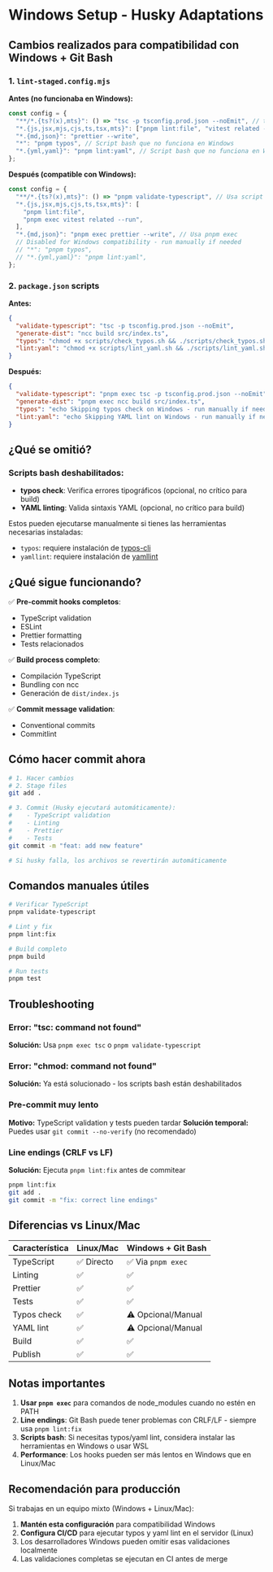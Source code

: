 # Windows Setup - Husky Adaptations

## Cambios realizados para compatibilidad con Windows + Git Bash

### 1. `lint-staged.config.mjs`

**Antes (no funcionaba en Windows):**

```js
const config = {
  "**/*.{ts?(x),mts}": () => "tsc -p tsconfig.prod.json --noEmit", // tsc no en PATH
  "*.{js,jsx,mjs,cjs,ts,tsx,mts}": ["pnpm lint:file", "vitest related --run"],
  "*.{md,json}": "prettier --write",
  "*": "pnpm typos", // Script bash que no funciona en Windows
  "*.{yml,yaml}": "pnpm lint:yaml", // Script bash que no funciona en Windows
};
```

**Después (compatible con Windows):**

```js
const config = {
  "**/*.{ts?(x),mts}": () => "pnpm validate-typescript", // Usa script de package.json
  "*.{js,jsx,mjs,cjs,ts,tsx,mts}": [
    "pnpm lint:file",
    "pnpm exec vitest related --run",
  ],
  "*.{md,json}": "pnpm exec prettier --write", // Usa pnpm exec
  // Disabled for Windows compatibility - run manually if needed
  // "*": "pnpm typos",
  // "*.{yml,yaml}": "pnpm lint:yaml",
};
```

### 2. `package.json` scripts

**Antes:**

```json
{
  "validate-typescript": "tsc -p tsconfig.prod.json --noEmit",
  "generate-dist": "ncc build src/index.ts",
  "typos": "chmod +x scripts/check_typos.sh && ./scripts/check_typos.sh",
  "lint:yaml": "chmod +x scripts/lint_yaml.sh && ./scripts/lint_yaml.sh"
}
```

**Después:**

```json
{
  "validate-typescript": "pnpm exec tsc -p tsconfig.prod.json --noEmit",
  "generate-dist": "pnpm exec ncc build src/index.ts",
  "typos": "echo Skipping typos check on Windows - run manually if needed",
  "lint:yaml": "echo Skipping YAML lint on Windows - run manually if needed"
}
```

## ¿Qué se omitió?

### Scripts bash deshabilitados:

- **typos check**: Verifica errores tipográficos (opcional, no crítico para build)
- **YAML linting**: Valida sintaxis YAML (opcional, no crítico para build)

Estos pueden ejecutarse manualmente si tienes las herramientas necesarias instaladas:

- `typos`: requiere instalación de [typos-cli](https://github.com/crate-ci/typos)
- `yamllint`: requiere instalación de [yamllint](https://github.com/adrienverge/yamllint)

## ¿Qué sigue funcionando?

✅ **Pre-commit hooks completos**:

- TypeScript validation
- ESLint
- Prettier formatting
- Tests relacionados

✅ **Build process completo**:

- Compilación TypeScript
- Bundling con ncc
- Generación de `dist/index.js`

✅ **Commit message validation**:

- Conventional commits
- Commitlint

## Cómo hacer commit ahora

```bash
# 1. Hacer cambios
# 2. Stage files
git add .

# 3. Commit (Husky ejecutará automáticamente):
#    - TypeScript validation
#    - Linting
#    - Prettier
#    - Tests
git commit -m "feat: add new feature"

# Si husky falla, los archivos se revertirán automáticamente
```

## Comandos manuales útiles

```bash
# Verificar TypeScript
pnpm validate-typescript

# Lint y fix
pnpm lint:fix

# Build completo
pnpm build

# Run tests
pnpm test
```

## Troubleshooting

### Error: "tsc: command not found"

**Solución:** Usa `pnpm exec tsc` o `pnpm validate-typescript`

### Error: "chmod: command not found"

**Solución:** Ya está solucionado - los scripts bash están deshabilitados

### Pre-commit muy lento

**Motivo:** TypeScript validation y tests pueden tardar
**Solución temporal:** Puedes usar `git commit --no-verify` (no recomendado)

### Line endings (CRLF vs LF)

**Solución:** Ejecuta `pnpm lint:fix` antes de commitear

```bash
pnpm lint:fix
git add .
git commit -m "fix: correct line endings"
```

## Diferencias vs Linux/Mac

| Característica | Linux/Mac  | Windows + Git Bash |
| -------------- | ---------- | ------------------ |
| TypeScript     | ✅ Directo | ✅ Via `pnpm exec` |
| Linting        | ✅         | ✅                 |
| Prettier       | ✅         | ✅                 |
| Tests          | ✅         | ✅                 |
| Typos check    | ✅         | ⚠️ Opcional/Manual |
| YAML lint      | ✅         | ⚠️ Opcional/Manual |
| Build          | ✅         | ✅                 |
| Publish        | ✅         | ✅                 |

## Notas importantes

1. **Usar `pnpm exec`** para comandos de node_modules cuando no estén en PATH
2. **Line endings**: Git Bash puede tener problemas con CRLF/LF - siempre usa `pnpm lint:fix`
3. **Scripts bash**: Si necesitas typos/yaml lint, considera instalar las herramientas en Windows o usar WSL
4. **Performance**: Los hooks pueden ser más lentos en Windows que en Linux/Mac

## Recomendación para producción

Si trabajas en un equipo mixto (Windows + Linux/Mac):

1. **Mantén esta configuración** para compatibilidad Windows
2. **Configura CI/CD** para ejecutar typos y yaml lint en el servidor (Linux)
3. Los desarrolladores Windows pueden omitir esas validaciones localmente
4. Las validaciones completas se ejecutan en CI antes de merge
